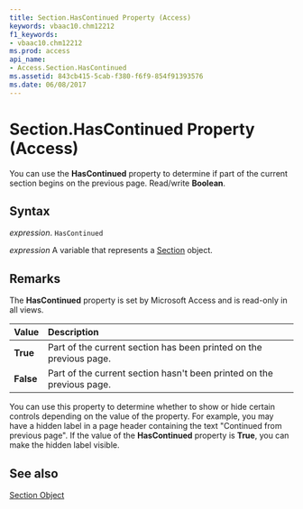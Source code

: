 ```yaml
---
title: Section.HasContinued Property (Access)
keywords: vbaac10.chm12212
f1_keywords:
- vbaac10.chm12212
ms.prod: access
api_name:
- Access.Section.HasContinued
ms.assetid: 843cb415-5cab-f380-f6f9-854f91393576
ms.date: 06/08/2017
---
```



# Section.HasContinued Property (Access)

You can use the  **HasContinued** property to determine if part of the current section begins on the previous page. Read/write **Boolean**.


## Syntax

 _expression_. `HasContinued`

 _expression_ A variable that represents a [Section](Access.Section.md) object.


## Remarks

The  **HasContinued** property is set by Microsoft Access and is read-only in all views.



|**Value**|**Description**|
|:-----|:-----|
|**True**|Part of the current section has been printed on the previous page.|
|**False**|Part of the current section hasn't been printed on the previous page.|

You can use this property to determine whether to show or hide certain controls depending on the value of the property. For example, you may have a hidden label in a page header containing the text "Continued from previous page". If the value of the  **HasContinued** property is **True**, you can make the hidden label visible.


## See also


[Section Object](Access.Section.md)


